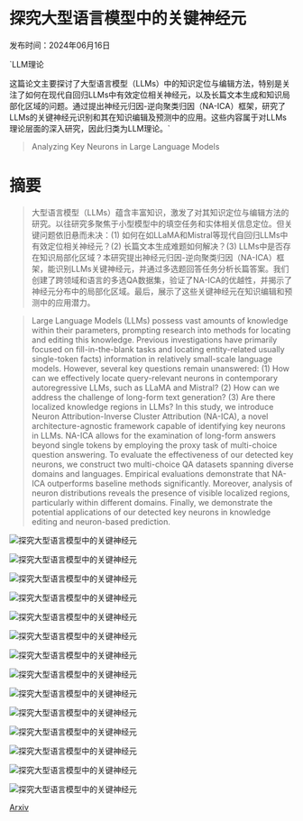# 探究大型语言模型中的关键神经元

发布时间：2024年06月16日

`LLM理论

这篇论文主要探讨了大型语言模型（LLMs）中的知识定位与编辑方法，特别是关注了如何在现代自回归LLMs中有效定位相关神经元，以及长篇文本生成和知识局部化区域的问题。通过提出神经元归因-逆向聚类归因（NA-ICA）框架，研究了LLMs的关键神经元识别和其在知识编辑及预测中的应用。这些内容属于对LLMs理论层面的深入研究，因此归类为LLM理论。`

> Analyzing Key Neurons in Large Language Models

# 摘要

> 大型语言模型（LLMs）蕴含丰富知识，激发了对其知识定位与编辑方法的研究。以往研究多聚焦于小型模型中的填空任务和实体相关信息定位。但关键问题依旧悬而未决：(1) 如何在如LLaMA和Mistral等现代自回归LLMs中有效定位相关神经元？(2) 长篇文本生成难题如何解决？(3) LLMs中是否存在知识局部化区域？本研究提出神经元归因-逆向聚类归因（NA-ICA）框架，能识别LLMs关键神经元，并通过多选题回答任务分析长篇答案。我们创建了跨领域和语言的多选QA数据集，验证了NA-ICA的优越性，并揭示了神经元分布中的局部化区域。最后，展示了这些关键神经元在知识编辑和预测中的应用潜力。

> Large Language Models (LLMs) possess vast amounts of knowledge within their parameters, prompting research into methods for locating and editing this knowledge. Previous investigations have primarily focused on fill-in-the-blank tasks and locating entity-related usually single-token facts) information in relatively small-scale language models. However, several key questions remain unanswered: (1) How can we effectively locate query-relevant neurons in contemporary autoregressive LLMs, such as LLaMA and Mistral? (2) How can we address the challenge of long-form text generation? (3) Are there localized knowledge regions in LLMs? In this study, we introduce Neuron Attribution-Inverse Cluster Attribution (NA-ICA), a novel architecture-agnostic framework capable of identifying key neurons in LLMs. NA-ICA allows for the examination of long-form answers beyond single tokens by employing the proxy task of multi-choice question answering. To evaluate the effectiveness of our detected key neurons, we construct two multi-choice QA datasets spanning diverse domains and languages. Empirical evaluations demonstrate that NA-ICA outperforms baseline methods significantly. Moreover, analysis of neuron distributions reveals the presence of visible localized regions, particularly within different domains. Finally, we demonstrate the potential applications of our detected key neurons in knowledge editing and neuron-based prediction.

![探究大型语言模型中的关键神经元](../../../paper_images/2406.10868/x1.png)

![探究大型语言模型中的关键神经元](../../../paper_images/2406.10868/x2.png)

![探究大型语言模型中的关键神经元](../../../paper_images/2406.10868/x3.png)

![探究大型语言模型中的关键神经元](../../../paper_images/2406.10868/x4.png)

![探究大型语言模型中的关键神经元](../../../paper_images/2406.10868/x5.png)

![探究大型语言模型中的关键神经元](../../../paper_images/2406.10868/x6.png)

![探究大型语言模型中的关键神经元](../../../paper_images/2406.10868/x7.png)

![探究大型语言模型中的关键神经元](../../../paper_images/2406.10868/x8.png)

![探究大型语言模型中的关键神经元](../../../paper_images/2406.10868/x9.png)

![探究大型语言模型中的关键神经元](../../../paper_images/2406.10868/embeddings_visualisation_full.png)

![探究大型语言模型中的关键神经元](../../../paper_images/2406.10868/x10.png)

![探究大型语言模型中的关键神经元](../../../paper_images/2406.10868/x11.png)

![探究大型语言模型中的关键神经元](../../../paper_images/2406.10868/x12.png)

![探究大型语言模型中的关键神经元](../../../paper_images/2406.10868/x13.png)

[Arxiv](https://arxiv.org/abs/2406.10868)
